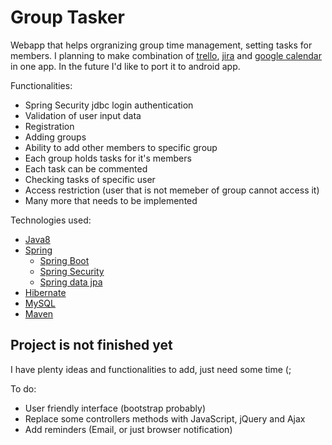 # Group Tasker
Webapp that helps orgranizing group time management, setting tasks for members. I planning to make combination of [trello](), [jira]() and [google calendar]() in one app. In the future I'd like to port it to android app. 

Functionalities:
- Spring Security jdbc login authentication
- Validation of user input data
- Registration 
- Adding groups
- Ability to add other members to specific group
- Each group holds tasks for it's members
- Each task can be commented
- Checking tasks of specific user
- Access restriction (user that is not memeber of group cannot access it)
- Many more that needs to be implemented
        
Technologies used:
* [Java8](www.google.com)
* [Spring](https://spring.io/projects/spring-framework)
    * [Spring Boot](https://spring.io/projects/spring-boot)
    * [Spring Security](https://spring.io/projects/spring-security)
    * [Spring data jpa](https://spring.io/projects/spring-data-jpa)
* [Hibernate]()
* [MySQL]()
* [Maven](https://maven.apache.org/)

## Project is not finished yet
I have plenty ideas and functionalities to add, just need some time (;

To do:
* User friendly interface (bootstrap probably)
* Replace some controllers methods with JavaScript, jQuery and Ajax
* Add reminders (Email, or just browser notification)
